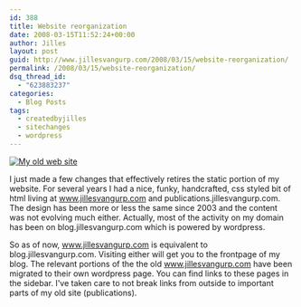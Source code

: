 ```yaml
---
id: 388
title: Website reorganization
date: 2008-03-15T11:52:24+00:00
author: Jilles
layout: post
guid: http://www.jillesvangurp.com/2008/03/15/website-reorganization/
permalink: /2008/03/15/website-reorganization/
dsq_thread_id:
  - "623883237"
categories:
  - Blog Posts
tags:
  - createdbyjilles
  - sitechanges
  - wordpress
---
```

<a href='http://www.jillesvangurp.com/wp-content/uploads/2008/03/oldwebsite.png' title='My old web site'><img src='http://www.jillesvangurp.com/wp-content/uploads/2008/03/oldwebsite.png' alt='My old web site' /></a>

I just made a few changes that effectively retires the static portion of my website. For several years I had a nice, funky, handcrafted, css styled bit of html living at www.jillesvangurp.com and publications.jillesvangurp.com. The design has been more or less the same since 2003 and the content was not evolving much either. Actually, most of the activity on my domain has been on blog.jillesvangurp.com which is powered by wordpress.

So as of now, www.jillesvangurp.com is equivalent to blog.jillesvangurp.com. Visiting either will get you to the frontpage of my blog. The relevant portions of the the old www.jillesvangurp.com have been migrated to their own wordpress page. You can find links to these pages in the sidebar. I've taken care to not break links from outside to important parts of my old site (publications).

